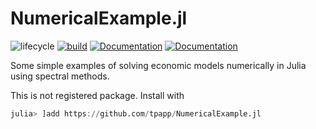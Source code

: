 # NumericalExample.jl

![lifecycle](https://img.shields.io/badge/lifecycle-experimental-orange.svg)
[![build](https://github.com/tpapp/NumericalExample.jl/workflows/CI/badge.svg)](https://github.com/tpapp/NumericalExample.jl/actions?query=workflow%3ACI)
[![Documentation](https://img.shields.io/badge/docs-stable-blue.svg)](https://tpapp.github.io/NumericalExample.jl/stable)
[![Documentation](https://img.shields.io/badge/docs-master-blue.svg)](https://tpapp.github.io/NumericalExample.jl/dev)
<!-- [![Aqua QA](https://raw.githubusercontent.com/JuliaTesting/Aqua.jl/master/badge.svg)](https://github.com/JuliaTesting/Aqua.jl) -->

Some simple examples of solving economic models numerically in Julia using spectral methods.

This is not registered package. Install with

```julia
julia> ]add https://github.com/tpapp/NumericalExample.jl
```
